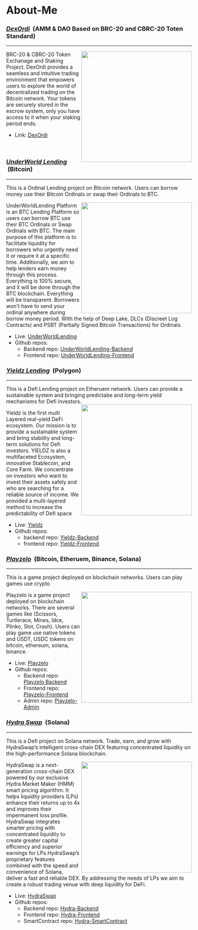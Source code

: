 # About-Me

<h3><u><strong><i>DexOrdi</i></strong></u> &nbsp;(AMM & DAO Based on BRC-20 and CBRC-20 Toten Standard)</h3>
<hr />

<img align="right" width="300px" src="https://github.com/BestSilverTiger/About-Me/assets/69390291/b839eadb-d391-4342-b0b1-9df17b2f0a9d">

BRC-20 & CBRC-20 Token Exchanage and Staking Project. DexOrdi provides a seamless and intuitive trading environment that empowers users to explore the world of decentralized trading on the Bitcoin network. Your tokens are securely stored in the escrow system, only you have access to it when your staking period ends.

- Link: <a href="https://dexordi.com/">DexOrdi</a>

<br/>

<h3><u><strong><i>UnderWorld Lending</i></strong></u> &nbsp;(Bitcoin)</h3>
<hr />

This is a Ordinal Lending project on Bitcoin network. Users can borrow money use their Bitcoin Ordinals or swap their Ordinals to BTC.

<img align="right" width="300px" src="https://github.com/BestSilverTiger/About-Me/assets/69390291/a9730bd7-3e7e-47af-a507-fc1d3dcb329a">

UnderWorldLending Platform is an BTC Lending Platform so users can borrow BTC use their BTC Ordinals or Swap Ordinals with BTC. The main purpose of this platform is to facilitate liquidity for borrowers who urgently need it or require it at a specific time. Additionally, we aim to help lenders earn money through this process. Everything is 100% secure, and it will be done through the BTC blockchain. Everything will be transparent. Borrowers won't have to send your ordinal anywhere during borrow money period. With the help of Deep Lake, DLCs (Discreet Log Contracts) and PSBT (Partially Signed Bitcoin Transactions) for Ordinals.

- Live: <a href="https://degens.fi/">UnderWorldLending</a>
- Github repos: 
  - Backend repo: <a href="https://github.com/BestSilverTiger/BTC-NFT-Lending-BE">UnderWorldLending-Backend</a>
  - Frontend repo: <a href="https://github.com/BestSilverTiger/BTC-NFT-Lending">UnderWorldLending-Frontend</a>

<h3><u><strong><i>Yieldz Lending</i></strong></u> &nbsp;(Polygon)</h3>

<hr />

This is a Defi Lending project on Etheruem network. Users can provide a sustainable system and bringing predictabe and long-term yield mechanisms for Defi investors.
<img align="right" width="300px" src="https://github.com/BestSilverTiger/About-Me/assets/69390291/b54e4ba5-57d5-4971-a450-2e12c3e96450">


Yieldz is the first multi Layered real-yield DeFi ecosystem. Our mission is to provide a sustainable system and bring stability and long-term solutions for Defi investors. YIELDZ is also a multifaceted Ecosystem, innovative Stablecoin, and Core Farm.
We concentrate on investors who want to invest their assets safely and who are searching for a reliable source of income. We provided a multi-layered method to increase the predictability of Defi space

- Live: <a href="https://yieldzprotocol.com/">Yieldz</a>
- Github repos: 
  - backend repo: <a href="https://github.com/BestSilverTiger/360-Defi-SmartContract">Yieldz-Backend</a>
  - frontend repo: <a href="https://github.com/BestSilverTiger/Yieldz-Defi-Frontend">Yieldz-Frontend</a>


<h3><u><strong><i>Playzelo</i></strong></u> &nbsp;(Bitcoin, Etheruem, Binance, Solana)</h3>
<hr />

This is a game project deployed on blockchain networks. Users can play games use crypto

<img align="right" width="300px" src="https://github.com/BestSilverTiger/About-Me/assets/69390291/5a325bfe-5117-4ae9-b746-cc6db8b866d1">

Playzelo is a game project deployed on blockchain networks. There are several games like (Scissors, Turtlerace, Mines, Idce, Plinko, Slot, Crash). Users can play game use native tokens and USDT, USDC tokens on bitcoin, ethereum, solana, binance.

- Live: <a href="https://playzelo.xyz/">Playzelo</a>
- Github repos: 
  - Backend repo: <a href="https://github.com/BestSilverTiger/scissors/tree/master/backend">Playzelo Backend</a>
  - Frontend repo: <a href="https://github.com/BestSilverTiger/scissors/tree/master/frontend">Playzelo-Frontend</a>
  - Admin repo: <a href="https://github.com/BestSilverTiger/scissors/tree/master/admin">Playzelo-Admin</a>


<h3><u><strong><i>Hydra Swap</i></strong></u> &nbsp;(Solana)</h3>
<hr />

This is a Defi project on Solana network. Trade, earn, and grow with HydraSwap’s intelligent cross-chain DEX featuring concentrated liquidity on the high-performance Solana blockchain.

<img align="right" width="300px" src="https://github.com/BestSilverTiger/About-Me/assets/69390291/299216b9-72ec-42c7-ad2c-01a85563187f">

HydraSwap is a next-generation cross-chain DEX powered by our exclusive Hydra Market Maker (HMM) smart pricing algorithm. It helps liquidity providers (LPs) enhance their returns up to 4x and improves their impermanent loss profile. HydraSwap integrates smarter pricing with concentrated liquidity to create greater capital efficiency and superior earnings for LPs.HydraSwap’s proprietary features combined with the speed and convenience of Solana, deliver a fast and reliable DEX. By addressing the needs of LPs we aim to create a robust trading venue with deep liquidity for DeFi.

- Live: <a href="https://hydraswap.io/">HydraSwap</a>
- Github repos: 
  - Backend repo: <a href="https://github.com/BestSilverTiger/hydra-Defi-BE">Hydra-Backend</a>
  - Frontend repo: <a href="https://github.com/BestSilverTiger/hydra-Defi-FE">Hydra-Frontend</a>
  - SmartContract repo: <a href="https://github.com/BestSilverTiger/hydra-Defi-SC">Hydra-SmartContract</a>
  
